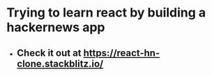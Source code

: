 # Trying to learn react by building a hackernews app

- ## Check it out at https://react-hn-clone.stackblitz.io/

